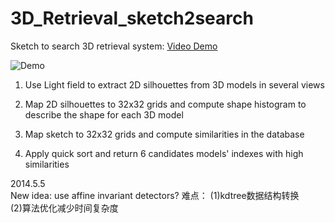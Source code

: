 3D_Retrieval_sketch2search
==========================

Sketch to search 3D retrieval system:  [Video Demo](https://www.youtube.com/watch?v=pWMIwprKJuw/)

![Demo](https://github.com/mincongzhang/3D_Retrieval_sketch2search/raw/master/demo.jpg)

1. Use Light field to extract 2D silhouettes from 3D models in several views

2. Map 2D silhouettes to 32x32 grids and compute shape histogram to describe the shape for each 3D model

3. Map sketch to 32x32 grids and compute similarities in the database

4. Apply quick sort and return 6 candidates models' indexes with high similarities


2014.5.5  
New idea: use affine invariant detectors?
难点：
(1)kdtree数据结构转换  
(2)算法优化减少时间复杂度  
